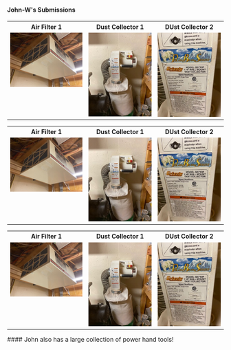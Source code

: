 #### John-W's Submissions

<table>
  <tr>
    <th>Air Filter 1</td>
    <th>Dust Collector 1</td>
    <th>DUst Collector 2</td>
  </tr>
  <tr>
      <td valign="top">
      <a href="./Air Filter 1.jpg">
      <img src="./Thumbnails/Air Filter 1-T.jpg">
      </a>
      </td>
      <td valign="top">
      <a href="./Dust collector 1.jog">
      <img src="./Thumbnails/Dust collector 1-T.jpg">
      </a>
      </td>
      <td valign="top">
      <a href="./Dust collector 2.jog">
      <img src="./Thumbnails/Dust dollector 2-T.jpg">
      </a>
      </td>
  </tr>
 </table>
 <table>
  <tr>
    <th>Air Filter 1</td>
    <th>Dust Collector 1</td>
    <th>DUst Collector 2</td>
  </tr>
  <tr>
      <td valign="top">
      <a href="./Air Filter 1.jpg">
      <img src="./Thumbnails/Air Filter 1-T.jpg">
      </a>
      </td>
      <td valign="top">
      <a href="./Dust collector 1.jog">
      <img src="./Thumbnails/Dust collector 1-T.jpg">
      </a>
      </td>
      <td valign="top">
      <a href="./Dust collector 2.jog">
      <img src="./Thumbnails/Dust dollector 2-T.jpg">
      </a>
      </td>
  </tr>
 </table>
 <table>
  <tr>
    <th>Air Filter 1</td>
    <th>Dust Collector 1</td>
    <th>DUst Collector 2</td>
  </tr>
  <tr>
      <td valign="top">
      <a href="./Air Filter 1.jpg">
      <img src="./Thumbnails/Air Filter 1-T.jpg">
      </a>
      </td>
      <td valign="top">
      <a href="./Dust collector 1.jog">
      <img src="./Thumbnails/Dust collector 1-T.jpg">
      </a>
      </td>
      <td valign="top">
      <a href="./Dust collector 2.jog">
      <img src="./Thumbnails/Dust dollector 2-T.jpg">
      </a>
      </td>
  </tr>
 </table>
 #### John also has a large collection of power hand tools! 
